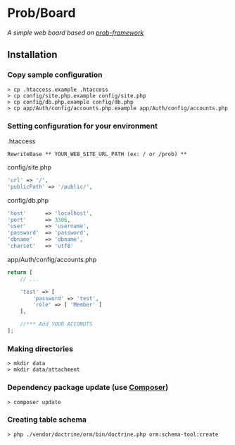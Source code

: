 # Prob/Board
*A simple web board based on [prob-framework](https://github.com/jongpak/prob-framework)*

## Installation
### Copy sample configuration
```
> cp .htaccess.example .htaccess
> cp config/site.php.example config/site.php
> cp config/db.php.example config/db.php
> cp app/Auth/config/accounts.php.example app/Auth/config/accounts.php
```

### Setting configuration for your environment
.htaccess
```
RewriteBase ** YOUR_WEB_SITE_URL_PATH (ex: / or /prob) **
```

config/site.php
```php
'url' => '/',
'publicPath' => '/public/',
```

config/db.php
```php
'host'      => 'localhost',
'port'      => 3306,
'user'      => 'username',
'password'  => 'password',
'dbname'    => 'dbname',
'charset'   => 'utf8'
```

app/Auth/config/accounts.php
```php
return [
    // ...

    'test' => [
        'password' => 'test',
        'role' => [ 'Member' ]
    ],

    //*** Add YOUR ACCONUTS
];
```


### Making directories
```
> mkdir data
> mkdir data/attachment
```

### Dependency package update (use [Composer](https://getcomposer.org/))
```
> composer update
```

### Creating table schema
```
> php ./vendor/doctrine/orm/bin/doctrine.php orm:schema-tool:create
```
